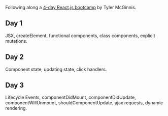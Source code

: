 Following along a [4-day React.js bootcamp](https://tylermcginnis.com/free-react-bootcamp/) by Tyler McGinnis.

## Day 1
JSX, createElement, functional components, class components, explicit mutations.

## Day 2
Component state, updating state, click handlers.

## Day 3
Lifecycle Events, componentDidMount, componentDidUpdate, componentWillUnmount, shouldComponentUpdate,
ajax requests, dynamic rendering.



